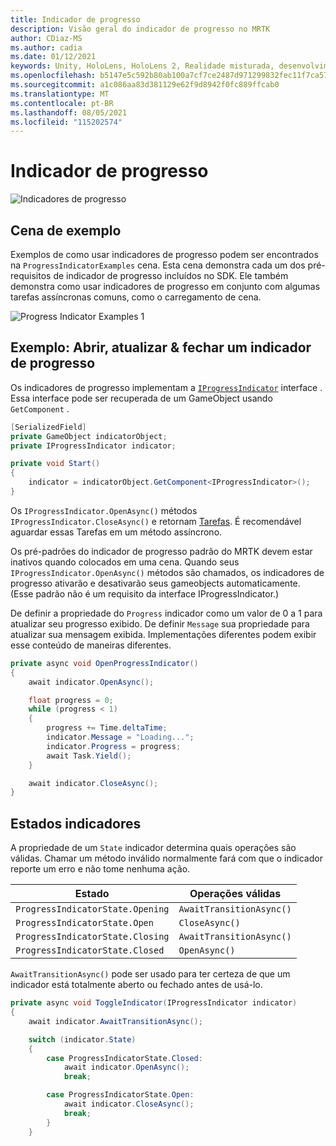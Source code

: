 ```yaml
---
title: Indicador de progresso
description: Visão geral do indicador de progresso no MRTK
author: CDiaz-MS
ms.author: cadia
ms.date: 01/12/2021
keywords: Unity, HoloLens, HoloLens 2, Realidade misturada, desenvolvimento, MRTK,
ms.openlocfilehash: b5147e5c592b80ab100a7cf7ce2487d971299832fec11f7ca57b1fdeef530900
ms.sourcegitcommit: a1c086aa83d381129e62f9d8942f0fc889ffcab0
ms.translationtype: MT
ms.contentlocale: pt-BR
ms.lasthandoff: 08/05/2021
ms.locfileid: "115202574"
---
```

# <a name="progress-indicator"></a>Indicador de progresso

![Indicadores de progresso](../images/progress-indicator/MRTK_ProgressIndicator_Main.png)

## <a name="example-scene"></a>Cena de exemplo

Exemplos de como usar indicadores de progresso podem ser encontrados na `ProgressIndicatorExamples` cena. Esta cena demonstra cada um dos pré-requisitos de indicador de progresso incluídos no SDK. Ele também demonstra como usar indicadores de progresso em conjunto com algumas tarefas assíncronas comuns, como o carregamento de cena.

<img src="../images/progress-indicator/MRTK_ProgressIndicator_Examples.png" alt="Progress Indicator Examples 1">

## <a name="example-open-update--close-a-progress-indicator"></a>Exemplo: Abrir, atualizar & fechar um indicador de progresso

Os indicadores de progresso implementam a [`IProgressIndicator`](xref:Microsoft.MixedReality.Toolkit.UI.IProgressIndicator) interface . Essa interface pode ser recuperada de um GameObject usando `GetComponent` .

```c#
[SerializedField]
private GameObject indicatorObject;
private IProgressIndicator indicator;

private void Start()
{
    indicator = indicatorObject.GetComponent<IProgressIndicator>();
}
```

Os `IProgressIndicator.OpenAsync()` métodos `IProgressIndicator.CloseAsync()` e retornam [Tarefas](xref:System.Threading.Tasks.Task). É recomendável aguardar essas Tarefas em um método assíncrono.

Os pré-padrões do indicador de progresso padrão do MRTK devem estar inativos quando colocados em uma cena. Quando seus `IProgressIndicator.OpenAsync()` métodos são chamados, os indicadores de progresso ativarão e desativarão seus gameobjects automaticamente. (Esse padrão não é um requisito da interface IProgressIndicator.)

De definir a propriedade do `Progress` indicador como um valor de 0 a 1 para atualizar seu progresso exibido. De definir `Message` sua propriedade para atualizar sua mensagem exibida. Implementações diferentes podem exibir esse conteúdo de maneiras diferentes.

```c#
private async void OpenProgressIndicator()
{
    await indicator.OpenAsync();

    float progress = 0;
    while (progress < 1)
    {
        progress += Time.deltaTime;
        indicator.Message = "Loading...";
        indicator.Progress = progress;
        await Task.Yield();
    }

    await indicator.CloseAsync();
}
```

## <a name="indicator-states"></a>Estados indicadores

A propriedade de um `State` indicador determina quais operações são válidas. Chamar um método inválido normalmente fará com que o indicador reporte um erro e não tome nenhuma ação.

Estado | Operações válidas
--- | ---
`ProgressIndicatorState.Opening` | `AwaitTransitionAsync()`
`ProgressIndicatorState.Open` | `CloseAsync()`
`ProgressIndicatorState.Closing` | `AwaitTransitionAsync()`
`ProgressIndicatorState.Closed` | `OpenAsync()`

`AwaitTransitionAsync()` pode ser usado para ter certeza de que um indicador está totalmente aberto ou fechado antes de usá-lo.

```c#
private async void ToggleIndicator(IProgressIndicator indicator)
{
    await indicator.AwaitTransitionAsync();

    switch (indicator.State)
    {
        case ProgressIndicatorState.Closed:
            await indicator.OpenAsync();
            break;

        case ProgressIndicatorState.Open:
            await indicator.CloseAsync();
            break;
        }
    }
```

